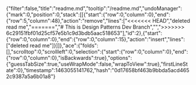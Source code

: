 {"filter":false,"title":"readme.md","tooltip":"/readme.md","undoManager":{"mark":0,"position":0,"stack":[[{"start":{"row":0,"column":0},"end":{"row":5,"column":48},"action":"remove","lines":["<<<<<<< HEAD","deleted read me","=======","# This is Design Patterns Dev Branch","",">>>>>>> 6c29151fbf01d25cf57e5b1c9d3bdb5aac518653"],"id":2},{"start":{"row":0,"column":0},"end":{"row":0,"column":15},"action":"insert","lines":["deleted read me"]}]]},"ace":{"folds":[],"scrolltop":0,"scrollleft":0,"selection":{"start":{"row":0,"column":0},"end":{"row":0,"column":0},"isBackwards":true},"options":{"guessTabSize":true,"useWrapMode":false,"wrapToView":true},"firstLineState":0},"timestamp":1463055141762,"hash":"0d17658bf463b9bbda5acd4652c9387a5a6b01a8"}